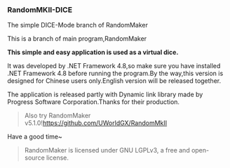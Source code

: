 ### RandomMKII-DICE
The simple DICE-Mode branch of RandomMaker
>
This is a branch of main program,RandomMaker
>
**This simple and easy application is used as a virtual dice.**
>
It was developed by .NET Framework 4.8,so make sure you have installed .NET Framework 4.8 before running the program.By the way,this version is designed for Chinese users only.English version will be released together.
>
The application is released partly with Dynamic link library made by Progress Software Corporation.Thanks for their production.
>
>Also try RandomMaker v5.1.0!https://github.com/UWorldGX/RandomMkII
>
Have a good time~

>RandomMaker is licensed under GNU LGPLv3, a free and open-source license. 
